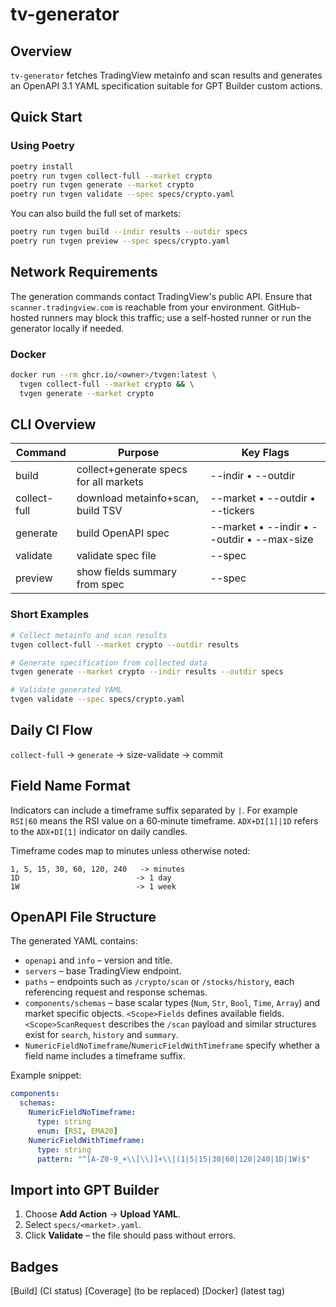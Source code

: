 # tv-generator

## Overview

`tv-generator` fetches TradingView metainfo and scan results and generates an OpenAPI 3.1 YAML specification suitable for GPT Builder custom actions.

## Quick Start

### Using Poetry
```bash
poetry install
poetry run tvgen collect-full --market crypto
poetry run tvgen generate --market crypto
poetry run tvgen validate --spec specs/crypto.yaml
```
You can also build the full set of markets:
```bash
poetry run tvgen build --indir results --outdir specs
poetry run tvgen preview --spec specs/crypto.yaml
```

## Network Requirements
The generation commands contact TradingView's public API. Ensure that `scanner.tradingview.com` is reachable from your environment. GitHub-hosted runners may block this traffic; use a self-hosted runner or run the generator locally if needed.

### Docker
```bash
docker run --rm ghcr.io/<owner>/tvgen:latest \
  tvgen collect-full --market crypto && \
  tvgen generate --market crypto
```

## CLI Overview
| Command      | Purpose                                   | Key Flags |
|--------------|-------------------------------------------|-----------|
| build        | collect+generate specs for all markets    | --indir • --outdir |
| collect-full | download metainfo+scan, build TSV         | --market • --outdir • --tickers |
| generate     | build OpenAPI spec                        | --market • --indir • --outdir • --max-size |
| validate     | validate spec file                        | --spec |
| preview      | show fields summary from spec             | --spec |

### Short Examples
```bash
# Collect metainfo and scan results
tvgen collect-full --market crypto --outdir results

# Generate specification from collected data
tvgen generate --market crypto --indir results --outdir specs

# Validate generated YAML
tvgen validate --spec specs/crypto.yaml
```

## Daily CI Flow
`collect-full` → `generate` → size-validate → commit

## Field Name Format
Indicators can include a timeframe suffix separated by `|`. For example `RSI|60` means the RSI value on a 60‑minute timeframe. `ADX+DI[1]|1D` refers to the `ADX+DI[1]` indicator on daily candles.

Timeframe codes map to minutes unless otherwise noted:
```
1, 5, 15, 30, 60, 120, 240   -> minutes
1D                          -> 1 day
1W                          -> 1 week
```

## OpenAPI File Structure
The generated YAML contains:
- `openapi` and `info` – version and title.
- `servers` – base TradingView endpoint.
- `paths` – endpoints such as `/crypto/scan` or `/stocks/history`, each referencing request and response schemas.
- `components/schemas` – base scalar types (`Num`, `Str`, `Bool`, `Time`, `Array`) and market specific objects. `<Scope>Fields` defines available fields. `<Scope>ScanRequest` describes the `/scan` payload and similar structures exist for `search`, `history` and `summary`.
- `NumericFieldNoTimeframe`/`NumericFieldWithTimeframe` specify whether a field name includes a timeframe suffix.

Example snippet:
```yaml
components:
  schemas:
    NumericFieldNoTimeframe:
      type: string
      enum: [RSI, EMA20]
    NumericFieldWithTimeframe:
      type: string
      pattern: "^[A-Z0-9_+\\[\\]]+\\|(1|5|15|30|60|120|240|1D|1W)$"
```

## Import into GPT Builder
1. Choose **Add Action** → **Upload YAML**.
2. Select `specs/<market>.yaml`.
3. Click **Validate** – the file should pass without errors.

## Badges
[Build] (CI status) [Coverage] (to be replaced) [Docker] (latest tag)
